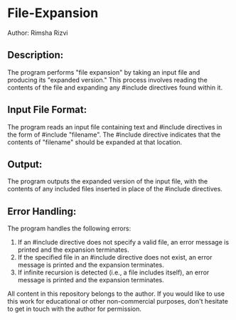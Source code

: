 # File-Expansion
Author: Rimsha Rizvi

## Description:
The program performs "file expansion" by taking an input file and producing its "expanded version." This process involves reading the contents of the file and expanding any #include directives found within it.

## Input File Format:
The program reads an input file containing text and #include directives in the form of #include "filename". The #include directive indicates that the contents of "filename" should be expanded at that location.

## Output:
The program outputs the expanded version of the input file, with the contents of any included files inserted in place of the #include directives.

## Error Handling:
The program handles the following errors:
1. If an #include directive does not specify a valid file, an error message is printed and the expansion terminates.
2. If the specified file in an #include directive does not exist, an error message is printed and the expansion terminates.
3. If infinite recursion is detected (i.e., a file includes itself), an error message is printed and the expansion terminates.

All content in this repository belongs to the author. If you would like to use this work for educational or other non-commercial purposes, don't hesitate to get in touch with the author for permission.
